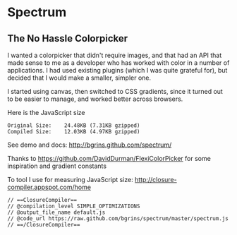 # Spectrum
## The No Hassle Colorpicker

I wanted a colorpicker that didn't require images, and that had an API that made sense to me as a developer who has worked with color in a number of applications.  I had used existing plugins (which I was quite grateful for), but decided that I would make a smaller, simpler one.

I started using canvas, then switched to CSS gradients, since it turned out to be easier to manage, and worked better across browsers.

Here is the JavaScript size

    Original Size:    24.48KB (7.31KB gzipped)
    Compiled Size:	  12.03KB (4.97KB gzipped)

See demo and docs: http://bgrins.github.com/spectrum/

Thanks to https://github.com/DavidDurman/FlexiColorPicker for some inspiration and gradient constants

To tool I use for measuring JavaScript size: http://closure-compiler.appspot.com/home

    // ==ClosureCompiler==
    // @compilation_level SIMPLE_OPTIMIZATIONS
    // @output_file_name default.js
    // @code_url https://raw.github.com/bgrins/spectrum/master/spectrum.js
    // ==/ClosureCompiler==